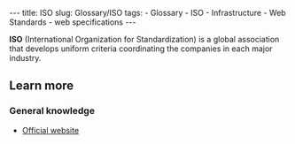 --- title: ISO slug: Glossary/ISO tags: - Glossary - ISO - Infrastructure - Web Standards - web specifications ---

**ISO** (International Organization for Standardization) is a global association that develops uniform criteria coordinating the companies in each major industry.

## Learn more

### General knowledge

- [Official website](https://www.iso.org/iso/home.html)
